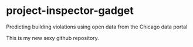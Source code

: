 # project-inspector-gadget
Predicting building violations using open data from the Chicago data portal

This is my new sexy github repository.

